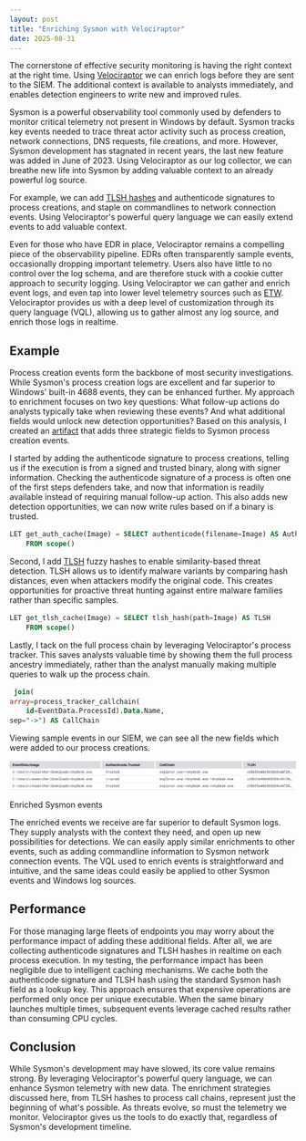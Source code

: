 ```yaml
---
layout: post
title: "Enriching Sysmon with Velociraptor"
date: 2025-08-31
---
```


The cornerstone of effective security monitoring is having the right context at the right time. Using [Velociraptor](https://docs.velociraptor.app/) we can enrich logs before they are sent to the SIEM. The additional context is available to analysts immediately, and enables detection engineers to write new and improved rules.

Sysmon is a powerful observability tool commonly used by defenders to monitor critical telemetry not present in Windows by default. Sysmon tracks key events needed to trace threat actor activity such as process creation, network connections, DNS requests, file creations, and more. However, Sysmon development has stagnated in recent years, the last new feature was added in June of 2023. Using Velociraptor as our log collector, we can breathe new life into Sysmon by adding valuable context to an already powerful log source.

For example, we can add [TLSH hashes](https://blog.ecapuano.com/p/the-role-of-fuzzy-hashes-in-security) and authenticode signatures to process creations, and staple on commandlines to network connection events. Using Velociraptor's powerful query language we can easily extend events to add valuable context.

Even for those who have EDR in place, Velociraptor remains a compelling piece of the observability pipeline. EDRs often transparently sample events, occasionally dropping important telemetry. Users also have little to no control over the log schema, and are therefore stuck with a cookie cutter approach to security logging. Using Velociraptor we can gather and enrich event logs, and even tap into lower level telemetry sources such as [ETW](https://docs.velociraptor.app/docs/gui/debugging/vql/plugins/etw/). Velociraptor provides us with a deep level of customization through its query language (VQL), allowing us to gather almost any log source, and enrich those logs in realtime.

## Example

Process creation events form the backbone of most security investigations. While Sysmon's process creation logs are excellent and far superior to Windows' built-in 4688 events, they can be enhanced further. My approach to enrichment focuses on two key questions: What follow-up actions do analysts typically take when reviewing these events? And what additional fields would unlock new detection opportunities? Based on this analysis, I created an [artifact](https://docs.velociraptor.app/exchange/artifacts/pages/windows.eventlogs.sysmonprocessenriched/) that adds three strategic fields to Sysmon process creation events.

I started by adding the authenticode signature to process creations, telling us if the execution is from a signed and trusted binary, along with signer information. Checking the authenticode signature of a process is often one of the first steps defenders take, and now that information is readily available instead of requiring manual follow-up action. This also adds new detection opportunities, we can now write rules based on if a binary is trusted.

```sql
LET get_auth_cache(Image) = SELECT authenticode(filename=Image) AS Authenticode
    FROM scope()
```

Second, I add [TLSH](https://tlsh.org/) fuzzy hashes to enable similarity-based threat detection. TLSH allows us to identify malware variants by comparing hash distances, even when attackers modify the original code. This creates opportunities for proactive threat hunting against entire malware families rather than specific samples.

```sql
LET get_tlsh_cache(Image) = SELECT tlsh_hash(path=Image) AS TLSH
    FROM scope()
```

Lastly, I tack on the full process chain by leveraging Velociraptor's process tracker. This saves analysts valuable time by showing them the full process ancestry immediately, rather than the analyst manually making multiple queries to walk up the process chain.

```sql
 join(
array=process_tracker_callchain(
    id=EventData.ProcessId).Data.Name,
sep="->") AS CallChain
```

Viewing sample events in our SIEM, we can see all the new fields which were added to our process creations.

<div class="centered-image">
  <img src="/assets/images/enriched_events.png" alt="Enriched Sysmon Events">
  <p>Enriched Sysmon events</p>
</div>

The enriched events we receive are far superior to default Sysmon logs. They supply analysts with the context they need, and open up new possibilities for detections. We can easily apply similar enrichments to other events, such as adding commandline information to Sysmon network connection events. The VQL used to enrich events is straightforward and intuitive, and the same ideas could easily be applied to other Sysmon events and Windows log sources.

## Performance

For those managing large fleets of endpoints you may worry about the performance impact of adding these additional fields. After all, we are collecting authenticode signatures and TLSH hashes in realtime on each process execution. In my testing, the performance impact has been negligible due to intelligent caching mechanisms. We cache both the authenticode signature and TLSH hash using the standard Sysmon hash field as a lookup key. This approach ensures that expensive operations are performed only once per unique executable. When the same binary launches multiple times, subsequent events leverage cached results rather than consuming CPU cycles. 

## Conclusion

While Sysmon's development may have slowed, its core value remains strong. By leveraging Velociraptor's powerful query language, we can enhance Sysmon telemetry with new data. The enrichment strategies discussed here, from TLSH hashes to process call chains, represent just the beginning of what's possible. As threats evolve, so must the telemetry we monitor. Velociraptor gives us the tools to do exactly that, regardless of Sysmon's development timeline.